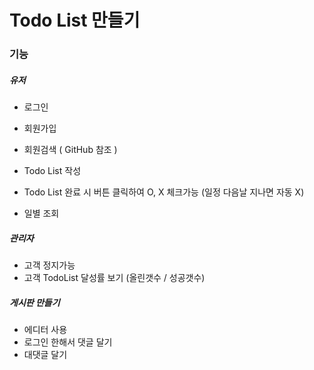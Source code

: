 # Todo List 만들기

### 기능

##### 유저
- 로그인
- 회원가입
- 회원검색 ( GitHub 참조 )

- Todo List 작성
- Todo List 완료 시 버튼 클릭하여 O, X 체크가능 (일정 다음날 지나면 자동 X)
- 일별 조회

##### 관리자
- 고객 정지가능
- 고객 TodoList 달성률 보기 (올린갯수 / 성공갯수)

##### 게시판 만들기
- 에디터 사용
- 로그인 한해서 댓글 달기
- 대댓글 달기